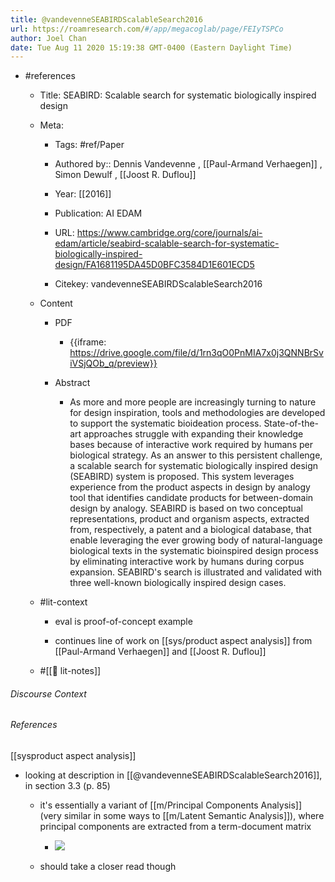 ```yaml
---
title: @vandevenneSEABIRDScalableSearch2016
url: https://roamresearch.com/#/app/megacoglab/page/FEIyTSPCo
author: Joel Chan
date: Tue Aug 11 2020 15:19:38 GMT-0400 (Eastern Daylight Time)
---
```


- #references

    - Title: SEABIRD: Scalable search for systematic biologically inspired design

    - Meta:

        - Tags: #ref/Paper

        - Authored by::  Dennis Vandevenne ,  [[Paul-Armand Verhaegen]] ,  Simon Dewulf ,  [[Joost R. Duflou]]

        - Year: [[2016]]

        - Publication: AI EDAM

        - URL: https://www.cambridge.org/core/journals/ai-edam/article/seabird-scalable-search-for-systematic-biologically-inspired-design/FA1681195DA45D0BFC3584D1E601ECD5

        - Citekey: vandevenneSEABIRDScalableSearch2016

    - Content

        - PDF

            - {{iframe: https://drive.google.com/file/d/1rn3qO0PnMIA7x0j3QNNBrSviVSjQOb_q/preview}}

        - Abstract

            - As more and more people are increasingly turning to nature for design inspiration, tools and methodologies are developed to support the systematic bioideation process. State-of-the-art approaches struggle with expanding their knowledge bases because of interactive work required by humans per biological strategy. As an answer to this persistent challenge, a scalable search for systematic biologically inspired design (SEABIRD) system is proposed. This system leverages experience from the product aspects in design by analogy tool that identifies candidate products for between-domain design by analogy. SEABIRD is based on two conceptual representations, product and organism aspects, extracted from, respectively, a patent and a biological database, that enable leveraging the ever growing body of natural-language biological texts in the systematic bioinspired design process by eliminating interactive work by humans during corpus expansion. SEABIRD's search is illustrated and validated with three well-known biologically inspired design cases.

    - #lit-context

        - eval is proof-of-concept example

        - continues line of work on [[sys/product aspect analysis]] from [[Paul-Armand Verhaegen]] and [[Joost R. Duflou]]

    - #[[📝 lit-notes]]

###### Discourse Context



###### References

[[sysproduct aspect analysis]]

- looking at description in [[@vandevenneSEABIRDScalableSearch2016]], in section 3.3 (p. 85)

    - it's essentially a variant of [[m/Principal Components Analysis]] (very similar in some ways to [[m/Latent Semantic Analysis]]), where principal components are extracted from a term-document matrix

        - ![](https://firebasestorage.googleapis.com/v0/b/firescript-577a2.appspot.com/o/imgs%2Fapp%2Fmegacoglab%2F7t4PaANsR8.png?alt=media&token=9db4324e-8fb6-40d2-8e67-43e4c4e3b190)

    - should take a closer read though
